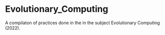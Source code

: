# Evolutionary_Computing
A compilaton of practices done in the in the subject Evolutionary Computing (2022).

